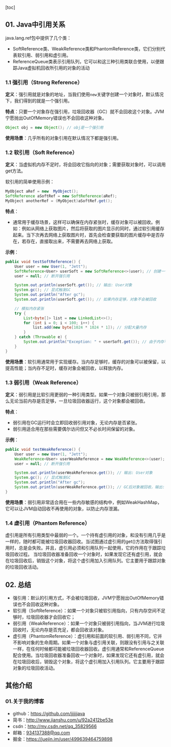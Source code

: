 [toc]



## 01. Java中引用关系

java.lang.ref包中提供了几个类：

- SoftReference类、WeakReference类和PhantomReference类，它们分别代表软引用、弱引用和虚引用。
- ReferenceQueue类表示引用队列，它可以和这三种引用类联合使用，以便跟踪Java虚拟机回收所引用的对象的活动

### 1.1 强引用（Strong Reference）

**定义**：强引用就是对象的地址，当我们使用`new`关键字创建一个对象时，默认情况下，我们得到的就是一个强引用。

**特点**：只要一个对象存在强引用，垃圾回收器（GC）就不会回收这个对象。JVM宁愿抛出OutOfMemory错误也不会回收这种对象。

```java
Object obj = new Object(); // obj是一个强引用
```

**使用场景**：几乎所有的对象引用在默认情况下都是强引用。

### 1.2 软引用（Soft Reference）

**定义**：当虚拟机内存不足时，将会回收它指向的对象；需要获取对象时，可以调用get方法。

软引用的简单使用示例：

```java
MyObject aRef = new  MyObject();
SoftReference aSoftRef = new SoftReference(aRef);
MyObject anotherRef = (MyObject)aSoftRef.get();
```

**特点**：

- 通常用于缓存场景，这样可以确保在内存紧张时，缓存对象可以被回收。例如：例如从网络上获取图片，然后将获取的图片显示的同时，通过软引用缓存起来。当下次再去网络上获取图片时，首先会检查要获取的图片缓存中是否存在，若存在，直接取出来，不需要再去网络上获取。

**示例**：

```java
public void testSoftReference() {
    User user = new User(1, "Jett");
    SoftReference<User> userSoft = new SoftReference<>(user); // 创建一个软引用
    user = null; // 断开强引用

    System.out.println(userSoft.get()); // 输出: User对象
    System.gc(); // 显式触发GC
    System.out.println("After gc");
    System.out.println(userSoft.get()); // 如果内存足够，对象不会被回收

    // 模拟内存紧张
    try {
        List<byte[]> list = new LinkedList<>();
        for (int i = 0; i < 100; i++) {
            list.add(new byte[1024 * 1024 * 1]); // 分配大量内存
        }
    } catch (Throwable e) {
        System.out.println("Exception: " + userSoft.get()); // 由于内存不足，软引用对象可能被回收
    }
}
```

**使用场景**：软引用通常用于实现缓存。当内存足够时，缓存的对象可以被保留，以提高性能；当内存不足时，缓存对象会被回收，以释放内存。

### 1.3 弱引用（Weak Reference）

**定义**：弱引用是比软引用更弱的一种引用类型。如果一个对象只被弱引用引用，那么无论当前内存是否足够，一旦垃圾回收器运行，这个对象都会被回收。

**特点**：

- 弱引用在GC运行时会立即回收弱引用对象，无论内存是否紧张。
- 弱引用适合用在那些需要偶尔访问但又不必长时间保留的对象。

**示例**：

```java
public void testWeakReference() {
    User user = new User(1, "Jett");
    WeakReference<User> userWeakReference = new WeakReference<>(user); // 创建一个弱引用
    user = null; // 断开强引用

    System.out.println(userWeakReference.get()); // 输出: User对象
    System.gc(); // 显式触发GC
    System.out.println("After gc");
    System.out.println(userWeakReference.get()); // GC后对象被回收，输出: null
}
```

**使用场景**：弱引用非常适合用在一些内存敏感的结构中，例如WeakHashMap，它可以让JVM自动回收不再使用的对象，以防止内存泄漏。

### 1.4 虚引用（Phantom Reference）

虚引用是所有引用类型中最弱的一个。一个持有虚引用的对象，和没有引用几乎是一样的，随时都可能被垃圾回收器回收。当试图通过虚引用的get()方法取得强引用时，总是会失败。并且，虚引用必须和引用队列一起使用，它的作用在于跟踪垃圾回收过程。 当垃圾回收器准备回收一个对象时，如果发现它还有虚引用，就会在垃圾回收后，销毁这个对象，将这个虚引用加入引用队列。它主要用于跟踪对象的垃圾回收活动。



## 02. 总结

- 强引用：默认的引用方式，不会被垃圾回收，JVM宁愿抛出OutOfMemory错误也不会回收这种对象。
- 软引用（SoftReference）：如果一个对象只被软引用指向，只有内存空间不足够时，垃圾回收器才会回收它；
- 弱引用（WeakReference）：如果一个对象只被弱引用指向，当JVM进行垃圾回收时，无论内存是否充足，都会回收该对象。
- 虚引用（PhantomReference）：虚引用和前面的软引用、弱引用不同，它并不影响对象的生命周期。如果一个对象与虚引用关联，则跟没有引用与之关联一样，在任何时候都可能被垃圾回收器回收。虚引用通常和ReferenceQueue配合使用。当垃圾回收器准备回收一个对象时，如果发现它还有虚引用，就会在垃圾回收后，销毁这个对象，将这个虚引用加入引用队列。它主要用于跟踪对象的垃圾回收活动。



## 其他介绍

### 01.关于我的博客

- github：https://github.com/jjjjjjava
- 简书：http://www.jianshu.com/u/92a2412be53e
- csdn：http://my.csdn.net/qq_35829566
- 邮箱：[934137388@qq.com](mailto:934137388@qq.com)
- 掘金：https://juejin.im/user/499639464759898

